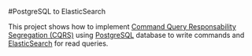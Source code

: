 #PostgreSQL to ElasticSearch

This project shows how to implement [Command Query Responsability Segregation (CQRS)](https://www.kurrent.io/cqrs-pattern) using [PostgreSQL](https://www.postgresql.org/) database to write commands and [ElasticSearch](https://www.elastic.co/elasticsearch) for read queries.
